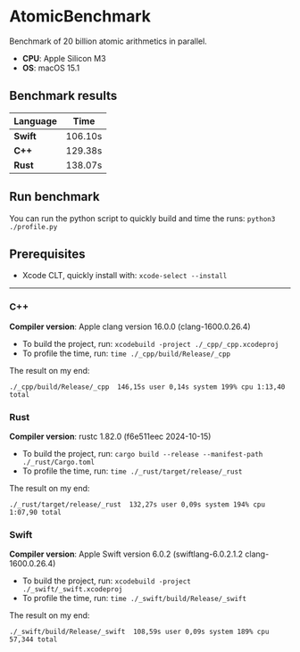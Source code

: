 # AtomicBenchmark

Benchmark of 20 billion atomic arithmetics in parallel.

- **CPU**: Apple Silicon M3
- **OS**: macOS 15.1

## Benchmark results

| **Language** | **Time** |
| ------------ | ---------|
| **Swift**    | 106.10s  |
| **C++**      | 129.38s  |
| **Rust**     | 138.07s  |

## Run benchmark

You can run the python script to quickly build and time the runs: ``python3 ./profile.py``

## Prerequisites

- Xcode CLT, quickly install with: ``xcode-select --install``

---

### C++

**Compiler version**: Apple clang version 16.0.0 (clang-1600.0.26.4)

- To build the project, run: ``xcodebuild -project ./_cpp/_cpp.xcodeproj``
- To profile the time, run: ``time ./_cpp/build/Release/_cpp``

The result on my end:
```
./_cpp/build/Release/_cpp  146,15s user 0,14s system 199% cpu 1:13,40 total
```

### Rust

**Compiler version**: rustc 1.82.0 (f6e511eec 2024-10-15)

- To build the project, run: ``cargo build --release --manifest-path ./_rust/Cargo.toml``
- To profile the time, run: ``time ./_rust/target/release/_rust``

The result on my end:
```
./_rust/target/release/_rust  132,27s user 0,09s system 194% cpu 1:07,90 total
```

### Swift

**Compiler version**: Apple Swift version 6.0.2 (swiftlang-6.0.2.1.2 clang-1600.0.26.4)

- To build the project, run: ``xcodebuild -project ./_swift/_swift.xcodeproj``
- To profile the time, run: ``time ./_swift/build/Release/_swift``

The result on my end:
```
./_swift/build/Release/_swift  108,59s user 0,09s system 189% cpu 57,344 total
```
